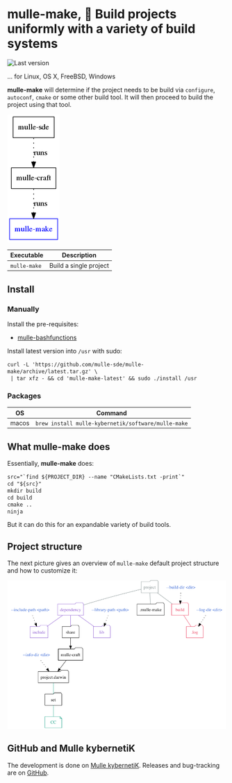 # mulle-make, 🤖 Build projects uniformly with a variety of build systems

![Last version](https://img.shields.io/github/tag/mulle-sde/mulle-make.svg)

... for Linux, OS X, FreeBSD, Windows

**mulle-make** will determine if the project needs to
be build via `configure`, `autoconf`, `cmake` or some other build tool.
It will then proceed to build the project using that tool.

![](dox/mulle-sde-overview.png)


Executable   | Description
-------------|--------------------------------
`mulle-make` | Build a single project


## Install

### Manually

Install the pre-requisites:

* [mulle-bashfunctions](https://github.com/mulle-nat/mulle-bashfunctions)


Install latest version into `/usr` with sudo:

```
curl -L 'https://github.com/mulle-sde/mulle-make/archive/latest.tar.gz' \
 | tar xfz - && cd 'mulle-make-latest' && sudo ./install /usr
```

### Packages

OS    | Command
------|------------------------------------
macos | `brew install mulle-kybernetik/software/mulle-make`



## What **mulle-make** does

Essentially, **mulle-make** does:

```
src="`find ${PROJECT_DIR} --name "CMakeLists.txt -print`"
cd "${src}"
mkdir build
cd build
cmake ..
ninja
```

But it can do this for an expandable variety of build tools.


## Project structure

The next picture gives an overview of `mulle-make` default project structure
and how to customize it:

![](dox/overview.png)


## GitHub and Mulle kybernetiK

The development is done on
[Mulle kybernetiK](https://www.mulle-kybernetik.com/software/git/mulle-make/master).
Releases and bug-tracking are on [GitHub](https://github.com/mulle-sde/mulle-make).

